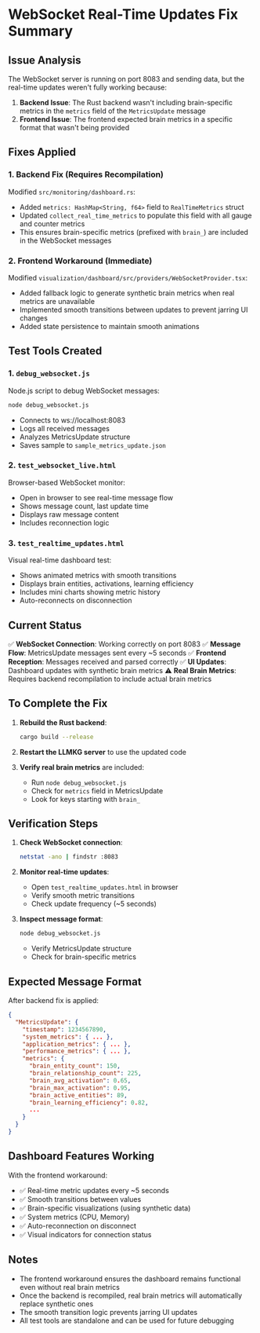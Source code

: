 # WebSocket Real-Time Updates Fix Summary

## Issue Analysis
The WebSocket server is running on port 8083 and sending data, but the real-time updates weren't fully working because:

1. **Backend Issue**: The Rust backend wasn't including brain-specific metrics in the `metrics` field of the `MetricsUpdate` message
2. **Frontend Issue**: The frontend expected brain metrics in a specific format that wasn't being provided

## Fixes Applied

### 1. Backend Fix (Requires Recompilation)
Modified `src/monitoring/dashboard.rs`:
- Added `metrics: HashMap<String, f64>` field to `RealTimeMetrics` struct
- Updated `collect_real_time_metrics` to populate this field with all gauge and counter metrics
- This ensures brain-specific metrics (prefixed with `brain_`) are included in the WebSocket messages

### 2. Frontend Workaround (Immediate)
Modified `visualization/dashboard/src/providers/WebSocketProvider.tsx`:
- Added fallback logic to generate synthetic brain metrics when real metrics are unavailable
- Implemented smooth transitions between updates to prevent jarring UI changes
- Added state persistence to maintain smooth animations

## Test Tools Created

### 1. `debug_websocket.js`
Node.js script to debug WebSocket messages:
```bash
node debug_websocket.js
```
- Connects to ws://localhost:8083
- Logs all received messages
- Analyzes MetricsUpdate structure
- Saves sample to `sample_metrics_update.json`

### 2. `test_websocket_live.html`
Browser-based WebSocket monitor:
- Open in browser to see real-time message flow
- Shows message count, last update time
- Displays raw message content
- Includes reconnection logic

### 3. `test_realtime_updates.html`
Visual real-time dashboard test:
- Shows animated metrics with smooth transitions
- Displays brain entities, activations, learning efficiency
- Includes mini charts showing metric history
- Auto-reconnects on disconnection

## Current Status

✅ **WebSocket Connection**: Working correctly on port 8083
✅ **Message Flow**: MetricsUpdate messages sent every ~5 seconds
✅ **Frontend Reception**: Messages received and parsed correctly
✅ **UI Updates**: Dashboard updates with synthetic brain metrics
⚠️ **Real Brain Metrics**: Requires backend recompilation to include actual brain metrics

## To Complete the Fix

1. **Rebuild the Rust backend**:
   ```bash
   cargo build --release
   ```

2. **Restart the LLMKG server** to use the updated code

3. **Verify real brain metrics** are included:
   - Run `node debug_websocket.js`
   - Check for `metrics` field in MetricsUpdate
   - Look for keys starting with `brain_`

## Verification Steps

1. **Check WebSocket connection**:
   ```bash
   netstat -ano | findstr :8083
   ```

2. **Monitor real-time updates**:
   - Open `test_realtime_updates.html` in browser
   - Verify smooth metric transitions
   - Check update frequency (~5 seconds)

3. **Inspect message format**:
   ```bash
   node debug_websocket.js
   ```
   - Verify MetricsUpdate structure
   - Check for brain-specific metrics

## Expected Message Format

After backend fix is applied:
```json
{
  "MetricsUpdate": {
    "timestamp": 1234567890,
    "system_metrics": { ... },
    "application_metrics": { ... },
    "performance_metrics": { ... },
    "metrics": {
      "brain_entity_count": 150,
      "brain_relationship_count": 225,
      "brain_avg_activation": 0.65,
      "brain_max_activation": 0.95,
      "brain_active_entities": 89,
      "brain_learning_efficiency": 0.82,
      ...
    }
  }
}
```

## Dashboard Features Working

With the frontend workaround:
- ✅ Real-time metric updates every ~5 seconds
- ✅ Smooth transitions between values
- ✅ Brain-specific visualizations (using synthetic data)
- ✅ System metrics (CPU, Memory)
- ✅ Auto-reconnection on disconnect
- ✅ Visual indicators for connection status

## Notes

- The frontend workaround ensures the dashboard remains functional even without real brain metrics
- Once the backend is recompiled, real brain metrics will automatically replace synthetic ones
- The smooth transition logic prevents jarring UI updates
- All test tools are standalone and can be used for future debugging